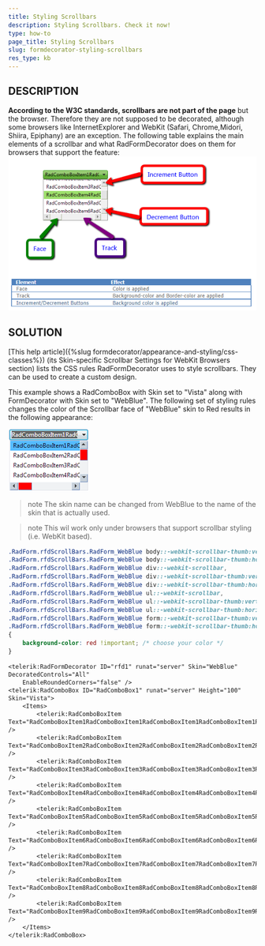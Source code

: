 ```yaml
---
title: Styling Scrollbars
description: Styling Scrollbars. Check it now!
type: how-to
page_title: Styling Scrollbars
slug: formdecorator-styling-scrollbars
res_type: kb
---
```


  
## DESCRIPTION
**According to the W3C standards, scrollbars are not part of the page** but the browser. Therefore they are not supposed to be decorated, although some browsers like InternetExplorer and WebKit (Safari, Chrome,Midori, Shiira, Epiphany) are an exception. The following table explains the main elements of a scrollbar and what RadFormDecorator does on them for browsers that support the feature:   
![](Images/formdecorator-styling-scrollbars-1.png)  
  

   
## SOLUTION
[This help article]({%slug formdecorator/appearance-and-styling/css-classes%}) (its Skin-specific Scrollbar Settings for WebKit Browsers section) lists the CSS rules RadFormDecorator uses to style scrollbars. They can be used to create a custom design.  
   
This example shows a RadComboBox with Skin set to "Vista" along with FormDecorator with Skin set to "WebBlue". The following set of styling rules changes the color of the Scrollbar face of "WebBlue" skin to Red results in the following appearance:  

![](Images/formdecorator-styling-scrollbars-2.png)  

>note The skin name can be changed from WebBlue to the name of the skin that is actually used.  
 
>note This wil work only under browsers that support scrollbar styling (i.e. WebKit based).

 
````CSS
.RadForm.rfdScrollBars.RadForm_WebBlue body::-webkit-scrollbar-thumb:vertical,
.RadForm.rfdScrollBars.RadForm_WebBlue body::-webkit-scrollbar-thumb:horizontal,
.RadForm.rfdScrollBars.RadForm_WebBlue div::-webkit-scrollbar,
.RadForm.rfdScrollBars.RadForm_WebBlue div::-webkit-scrollbar-thumb:vertical,
.RadForm.rfdScrollBars.RadForm_WebBlue div::-webkit-scrollbar-thumb:horizontal,
.RadForm.rfdScrollBars.RadForm_WebBlue ul::-webkit-scrollbar,
.RadForm.rfdScrollBars.RadForm_WebBlue ul::-webkit-scrollbar-thumb:vertical,
.RadForm.rfdScrollBars.RadForm_WebBlue ul::-webkit-scrollbar-thumb:horizontal,
.RadForm.rfdScrollBars.RadForm_WebBlue form::-webkit-scrollbar-thumb:vertical,
.RadForm.rfdScrollBars.RadForm_WebBlue form::-webkit-scrollbar-thumb:horizontal
{
    background-color: red !important; /* choose your color */
}
````

````ASP.NET
<telerik:RadFormDecorator ID="rfd1" runat="server" Skin="WebBlue" DecoratedControls="All"
    EnableRoundedCorners="false" />
<telerik:RadComboBox ID="RadComboBox1" runat="server" Height="100" Skin="Vista">
    <Items>
        <telerik:RadComboBoxItem Text="RadComboBoxItem1RadComboBoxItem1RadComboBoxItem1RadComboBoxItem1RadComboBoxItem1" />
        <telerik:RadComboBoxItem Text="RadComboBoxItem2RadComboBoxItem2RadComboBoxItem2RadComboBoxItem2RadComboBoxItem2" />
        <telerik:RadComboBoxItem Text="RadComboBoxItem3RadComboBoxItem3RadComboBoxItem3RadComboBoxItem3RadComboBoxItem3" />
        <telerik:RadComboBoxItem Text="RadComboBoxItem4RadComboBoxItem4RadComboBoxItem4RadComboBoxItem4RadComboBoxItem4" />
        <telerik:RadComboBoxItem Text="RadComboBoxItem5RadComboBoxItem5RadComboBoxItem5RadComboBoxItem5RadComboBoxItem5" />
        <telerik:RadComboBoxItem Text="RadComboBoxItem6RadComboBoxItem6RadComboBoxItem6RadComboBoxItem6RadComboBoxItem6" />
        <telerik:RadComboBoxItem Text="RadComboBoxItem7RadComboBoxItem7RadComboBoxItem7RadComboBoxItem7RadComboBoxItem7" />
        <telerik:RadComboBoxItem Text="RadComboBoxItem8RadComboBoxItem8RadComboBoxItem8RadComboBoxItem8RadComboBoxItem8" />
        <telerik:RadComboBoxItem Text="RadComboBoxItem9RadComboBoxItem9RadComboBoxItem9RadComboBoxItem9RadComboBoxItem9" />
    </Items>
</telerik:RadComboBox>
````
 

   